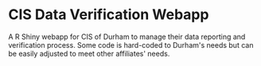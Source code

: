 # CIS Data Verification Webapp

A R Shiny webapp for CIS of Durham to manage their data reporting and verification process. Some code is hard-coded to Durham's needs but can be easily adjusted to meet other affiliates' needs. 
